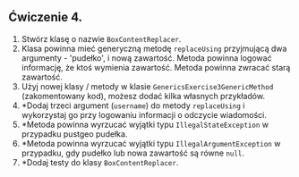 ## Ćwiczenie 4.

1. Stwórz klasę o nazwie `BoxContentReplacer`.
2. Klasa powinna mieć generyczną metodę `replaceUsing` przyjmującą dwa argumenty -
   'pudełko', i nową zawartość. Metoda powinna logować informację, że ktoś wymienia zawartość.
   Metoda powinna zwracać starą zawartość.
3. Użyj nowej klasy / metody w klasie `GenericsExercise3GenericMethod` (zakomentowany kod),
   możesz dodać kilka własnych przykładów.
4. *Dodaj trzeci argument (`username`) do metody `replaceUsing`
   i wykorzystaj go przy logowaniu informacji o odczycie wiadomości.
5. *Metoda powinna wyrzucać wyjątki typu `IllegalStateException`
   w przypadku pustgeo pudełka.
6. *Metoda powinna wyrzucać wyjątki typu `IllegalArgumentException`
   w przypadku, gdy pudełko lub nowa zawartość są równe `null`.
7. *Dodaj testy do klasy `BoxContentReplacer`.